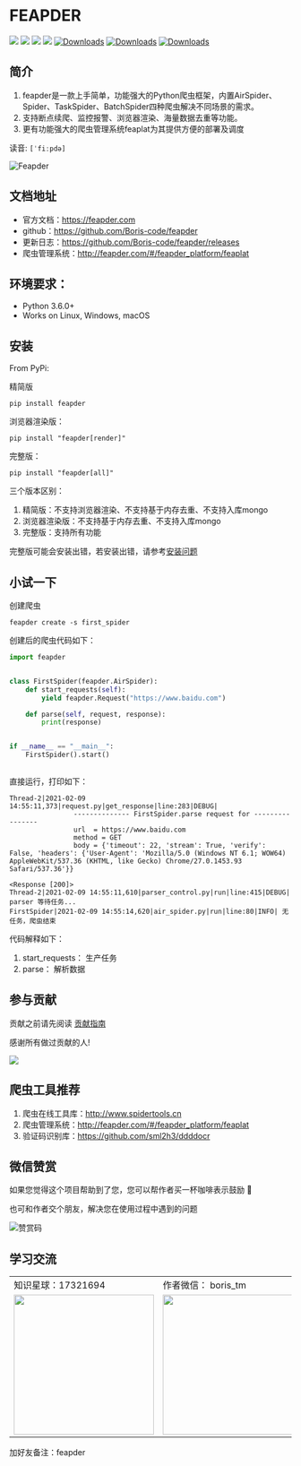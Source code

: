 # FEAPDER

![](https://img.shields.io/badge/python-3.6-brightgreen)
![](https://img.shields.io/github/watchers/Boris-code/feapder?style=social)
![](https://img.shields.io/github/stars/Boris-code/feapder?style=social)
![](https://img.shields.io/github/forks/Boris-code/feapder?style=social)
[![Downloads](https://pepy.tech/badge/feapder)](https://pepy.tech/project/feapder)
[![Downloads](https://pepy.tech/badge/feapder/month)](https://pepy.tech/project/feapder)
[![Downloads](https://pepy.tech/badge/feapder/week)](https://pepy.tech/project/feapder)

## 简介

1. feapder是一款上手简单，功能强大的Python爬虫框架，内置AirSpider、Spider、TaskSpider、BatchSpider四种爬虫解决不同场景的需求。
2. 支持断点续爬、监控报警、浏览器渲染、海量数据去重等功能。
3. 更有功能强大的爬虫管理系统feaplat为其提供方便的部署及调度

读音: `[ˈfiːpdə]`

![Feapder](https://tva1.sinaimg.cn/large/008vxvgGly1h8byrr75xnj30u02f7k0j.jpg)

## 文档地址

- 官方文档：https://feapder.com
- github：https://github.com/Boris-code/feapder
- 更新日志：https://github.com/Boris-code/feapder/releases
- 爬虫管理系统：http://feapder.com/#/feapder_platform/feaplat


## 环境要求：

- Python 3.6.0+
- Works on Linux, Windows, macOS

## 安装

From PyPi:

精简版

```shell
pip install feapder
```

浏览器渲染版：
```shell
pip install "feapder[render]"
```

完整版：

```shell
pip install "feapder[all]"
```

三个版本区别：

1. 精简版：不支持浏览器渲染、不支持基于内存去重、不支持入库mongo
2. 浏览器渲染版：不支持基于内存去重、不支持入库mongo
3. 完整版：支持所有功能

完整版可能会安装出错，若安装出错，请参考[安装问题](docs/question/安装问题.md)

## 小试一下

创建爬虫

```shell
feapder create -s first_spider
```

创建后的爬虫代码如下：

```python
import feapder


class FirstSpider(feapder.AirSpider):
    def start_requests(self):
        yield feapder.Request("https://www.baidu.com")

    def parse(self, request, response):
        print(response)


if __name__ == "__main__":
    FirstSpider().start()
        
```

直接运行，打印如下：

```shell
Thread-2|2021-02-09 14:55:11,373|request.py|get_response|line:283|DEBUG|
                -------------- FirstSpider.parse request for ----------------
                url  = https://www.baidu.com
                method = GET
                body = {'timeout': 22, 'stream': True, 'verify': False, 'headers': {'User-Agent': 'Mozilla/5.0 (Windows NT 6.1; WOW64) AppleWebKit/537.36 (KHTML, like Gecko) Chrome/27.0.1453.93 Safari/537.36'}}

<Response [200]>
Thread-2|2021-02-09 14:55:11,610|parser_control.py|run|line:415|DEBUG| parser 等待任务...
FirstSpider|2021-02-09 14:55:14,620|air_spider.py|run|line:80|INFO| 无任务，爬虫结束
```

代码解释如下：

1. start_requests： 生产任务
2. parse： 解析数据

## 参与贡献

贡献之前请先阅读 [贡献指南](./CONTRIBUTING.md)

感谢所有做过贡献的人!

<a href="https://github.com/Boris-code/feapder/graphs/contributors">
  <img src="https://contrib.rocks/image?repo=Boris-code/feapder" />
</a>

## 爬虫工具推荐

1. 爬虫在线工具库：http://www.spidertools.cn
2. 爬虫管理系统：http://feapder.com/#/feapder_platform/feaplat
3. 验证码识别库：https://github.com/sml2h3/ddddocr

## 微信赞赏

如果您觉得这个项目帮助到了您，您可以帮作者买一杯咖啡表示鼓励 🍹

也可和作者交个朋友，解决您在使用过程中遇到的问题


![赞赏码](http://markdown-media.oss-cn-beijing.aliyuncs.com/2021/03/16/zan-shang-ma.png)

## 学习交流

<table border="0"> 
    <tr> 
     <td> 知识星球：17321694 </td> 
     <td> 作者微信： boris_tm </td> 
     <td> QQ群号：485067374 </td> 
    </tr> 
    <tr> 
    <td> <img src="http://markdown-media.oss-cn-beijing.aliyuncs.com/2020/02/16/zhi-shi-xing-qiu.jpeg" width=250px>
 </td> 
     <td> <img src="http://markdown-media.oss-cn-beijing.aliyuncs.com/2021/07/12/er-wei-ma.jpeg?x-oss-process=style/markdown-media" width="250px" /> </td> 
     <td> <img src="https://tva1.sinaimg.cn/large/008vxvgGly1h8byl060lnj30ku11c76h.jpg" width="250px" /> </td> 
    </tr> 
  </table> 



  加好友备注：feapder
